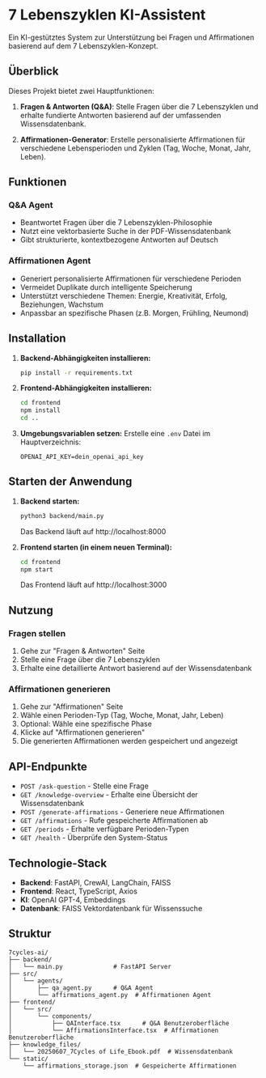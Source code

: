 # 7 Lebenszyklen KI-Assistent

Ein KI-gestütztes System zur Unterstützung bei Fragen und Affirmationen basierend auf dem 7 Lebenszyklen-Konzept.

## Überblick

Dieses Projekt bietet zwei Hauptfunktionen:

1. **Fragen & Antworten (Q&A)**: Stelle Fragen über die 7 Lebenszyklen und erhalte fundierte Antworten basierend auf der umfassenden Wissensdatenbank.

2. **Affirmationen-Generator**: Erstelle personalisierte Affirmationen für verschiedene Lebensperioden und Zyklen (Tag, Woche, Monat, Jahr, Leben).

## Funktionen

### Q&A Agent
- Beantwortet Fragen über die 7 Lebenszyklen-Philosophie
- Nutzt eine vektorbasierte Suche in der PDF-Wissensdatenbank
- Gibt strukturierte, kontextbezogene Antworten auf Deutsch

### Affirmationen Agent
- Generiert personalisierte Affirmationen für verschiedene Perioden
- Vermeidet Duplikate durch intelligente Speicherung
- Unterstützt verschiedene Themen: Energie, Kreativität, Erfolg, Beziehungen, Wachstum
- Anpassbar an spezifische Phasen (z.B. Morgen, Frühling, Neumond)

## Installation

1. **Backend-Abhängigkeiten installieren:**
   ```bash
   pip install -r requirements.txt
   ```

2. **Frontend-Abhängigkeiten installieren:**
   ```bash
   cd frontend
   npm install
   cd ..
   ```

3. **Umgebungsvariablen setzen:**
   Erstelle eine `.env` Datei im Hauptverzeichnis:
   ```
   OPENAI_API_KEY=dein_openai_api_key
   ```

## Starten der Anwendung

1. **Backend starten:**
   ```bash
   python3 backend/main.py
   ```
   Das Backend läuft auf http://localhost:8000

2. **Frontend starten (in einem neuen Terminal):**
   ```bash
   cd frontend
   npm start
   ```
   Das Frontend läuft auf http://localhost:3000

## Nutzung

### Fragen stellen
1. Gehe zur "Fragen & Antworten" Seite
2. Stelle eine Frage über die 7 Lebenszyklen
3. Erhalte eine detaillierte Antwort basierend auf der Wissensdatenbank

### Affirmationen generieren
1. Gehe zur "Affirmationen" Seite
2. Wähle einen Perioden-Typ (Tag, Woche, Monat, Jahr, Leben)
3. Optional: Wähle eine spezifische Phase
4. Klicke auf "Affirmationen generieren"
5. Die generierten Affirmationen werden gespeichert und angezeigt

## API-Endpunkte

- `POST /ask-question` - Stelle eine Frage
- `GET /knowledge-overview` - Erhalte eine Übersicht der Wissensdatenbank
- `POST /generate-affirmations` - Generiere neue Affirmationen
- `GET /affirmations` - Rufe gespeicherte Affirmationen ab
- `GET /periods` - Erhalte verfügbare Perioden-Typen
- `GET /health` - Überprüfe den System-Status

## Technologie-Stack

- **Backend**: FastAPI, CrewAI, LangChain, FAISS
- **Frontend**: React, TypeScript, Axios
- **KI**: OpenAI GPT-4, Embeddings
- **Datenbank**: FAISS Vektordatenbank für Wissenssuche

## Struktur

```
7cycles-ai/
├── backend/
│   └── main.py              # FastAPI Server
├── src/
│   └── agents/
│       ├── qa_agent.py      # Q&A Agent
│       └── affirmations_agent.py  # Affirmationen Agent
├── frontend/
│   └── src/
│       └── components/
│           ├── QAInterface.tsx      # Q&A Benutzeroberfläche
│           └── AffirmationsInterface.tsx  # Affirmationen Benutzeroberfläche
├── knowledge_files/
│   └── 20250607_7Cycles of Life_Ebook.pdf  # Wissensdatenbank
└── static/
    └── affirmations_storage.json  # Gespeicherte Affirmationen
```
